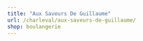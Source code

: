 ```yaml
---
title: "Aux Saveurs De Guillaume"
url: /charleval/aux-saveurs-de-guillaume/
shop: boulangerie
---
```

